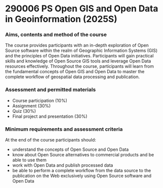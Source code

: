 # 290006 PS Open GIS and Open Data in Geoinformation (2025S)

### Aims, contents and method of the course
The course provides participants with an in-depth exploration of Open Source software within the realm of Geographic Information Systems (GIS) and the principles of Open Data initiatives. Participants will gain practical skills and knowledge of Open Source GIS tools and leverage Open Data resources effectively. Throughout the course, participants will learn from the fundamental concepts of Open GIS and Open Data to master the complete workflow of geospatial data processing and publication.

### Assessment and permitted materials
- Course participation (10%)
- Assignment (30%)
- Quiz (30%)
- Final project and presentation (30%)

### Minimum requirements and assessment criteria

At the end of the course participants should:
- understand the concepts of Open Source and Open Data
- know about Open Source alternatives to commercial products and be able to use them
- work with Open Data and publish processed data
- be able to perform a complete workflow from the data source to the publication on the Web exclusively using Open Source software and Open Data

